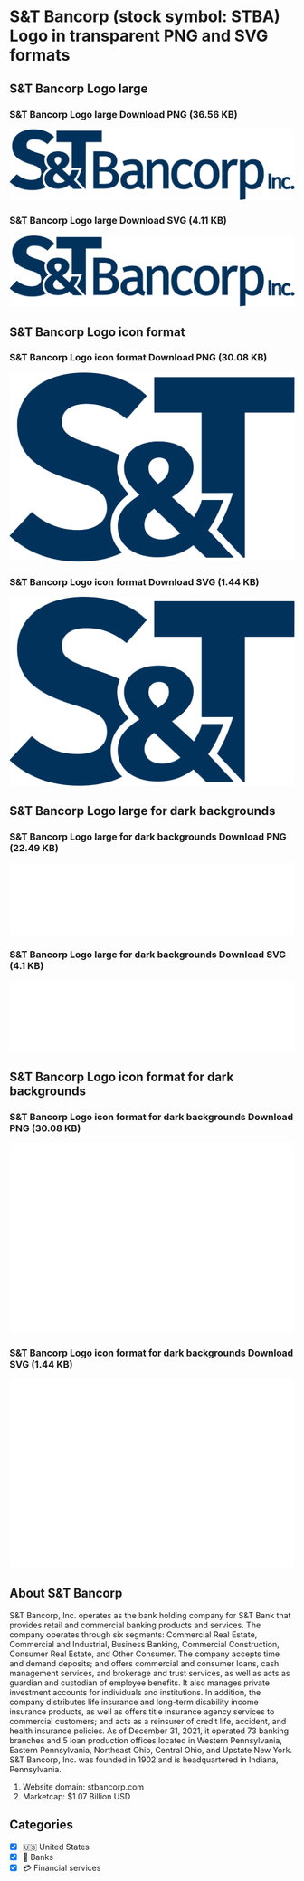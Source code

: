 # S&T Bancorp (stock symbol: STBA) Logo in transparent PNG and SVG formats

## S&T Bancorp Logo large

### S&T Bancorp Logo large Download PNG (36.56 KB)

![S&T Bancorp Logo large Download PNG (36.56 KB)](/img/orig/STBA_BIG-024636e4.png)

### S&T Bancorp Logo large Download SVG (4.11 KB)

![S&T Bancorp Logo large Download SVG (4.11 KB)](/img/orig/STBA_BIG-766cd56f.svg)

## S&T Bancorp Logo icon format

### S&T Bancorp Logo icon format Download PNG (30.08 KB)

![S&T Bancorp Logo icon format Download PNG (30.08 KB)](/img/orig/STBA-20982205.png)

### S&T Bancorp Logo icon format Download SVG (1.44 KB)

![S&T Bancorp Logo icon format Download SVG (1.44 KB)](/img/orig/STBA-33ffbff9.svg)

## S&T Bancorp Logo large for dark backgrounds

### S&T Bancorp Logo large for dark backgrounds Download PNG (22.49 KB)

![S&T Bancorp Logo large for dark backgrounds Download PNG (22.49 KB)](/img/orig/STBA_BIG.D-0b9bbdc7.png)

### S&T Bancorp Logo large for dark backgrounds Download SVG (4.1 KB)

![S&T Bancorp Logo large for dark backgrounds Download SVG (4.1 KB)](/img/orig/STBA_BIG.D-0764a8d7.svg)

## S&T Bancorp Logo icon format for dark backgrounds

### S&T Bancorp Logo icon format for dark backgrounds Download PNG (30.08 KB)

![S&T Bancorp Logo icon format for dark backgrounds Download PNG (30.08 KB)](/img/orig/STBA.D-5a692bb4.png)

### S&T Bancorp Logo icon format for dark backgrounds Download SVG (1.44 KB)

![S&T Bancorp Logo icon format for dark backgrounds Download SVG (1.44 KB)](/img/orig/STBA.D-ca9d1f16.svg)

## About S&T Bancorp

S&T Bancorp, Inc. operates as the bank holding company for S&T Bank that provides retail and commercial banking products and services. The company operates through six segments: Commercial Real Estate, Commercial and Industrial, Business Banking, Commercial Construction, Consumer Real Estate, and Other Consumer. The company accepts time and demand deposits; and offers commercial and consumer loans, cash management services, and brokerage and trust services, as well as acts as guardian and custodian of employee benefits. It also manages private investment accounts for individuals and institutions. In addition, the company distributes life insurance and long-term disability income insurance products, as well as offers title insurance agency services to commercial customers; and acts as a reinsurer of credit life, accident, and health insurance policies. As of December 31, 2021, it operated 73 banking branches and 5 loan production offices located in Western Pennsylvania, Eastern Pennsylvania, Northeast Ohio, Central Ohio, and Upstate New York. S&T Bancorp, Inc. was founded in 1902 and is headquartered in Indiana, Pennsylvania.

1. Website domain: stbancorp.com
2. Marketcap: $1.07 Billion USD


## Categories
- [x] 🇺🇸 United States
- [x] 🏦 Banks
- [x] 💳 Financial services
